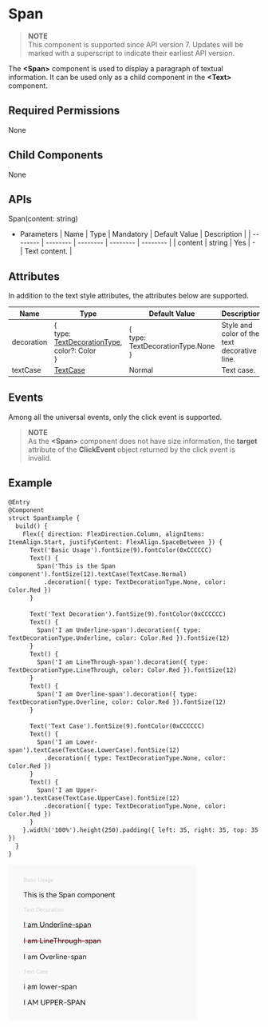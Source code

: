 # Span


> **NOTE**<br>
> This component is supported since API version 7. Updates will be marked with a superscript to indicate their earliest API version.


The **&lt;Span&gt;** component is used to display a paragraph of textual information. It can be used only as a child component in the **&lt;Text&gt;** component.


## Required Permissions

None


## Child Components

None


## APIs

Span(content: string)

- Parameters
  | Name | Type | Mandatory | Default Value | Description |
  | -------- | -------- | -------- | -------- | -------- |
  | content | string | Yes | - | Text content. |


## Attributes

In addition to the text style attributes, the attributes below are supported.

| Name | Type | Default Value | Description |
| -------- | -------- | -------- | -------- |
| decoration | {<br/>type: [TextDecorationType](ts-appendix-enums.md#textdecorationtype-enums),<br/>color?: Color<br/>} | {<br/>type: TextDecorationType.None<br/>} | Style and color of the text decorative line. |
| textCase | [TextCase](ts-appendix-enums.md#textcase-enums) | Normal | Text case. |


## Events

Among all the universal events, only the click event is supported.

> **NOTE**<br>
> As the **&lt;Span&gt;** component does not have size information, the **target** attribute of the **ClickEvent** object returned by the click event is invalid.


## Example


```
@Entry
@Component
struct SpanExample {
  build() {
    Flex({ direction: FlexDirection.Column, alignItems: ItemAlign.Start, justifyContent: FlexAlign.SpaceBetween }) {
      Text('Basic Usage').fontSize(9).fontColor(0xCCCCCC)
      Text() {
        Span('This is the Span component').fontSize(12).textCase(TextCase.Normal)
          .decoration({ type: TextDecorationType.None, color: Color.Red })
      }

      Text('Text Decoration').fontSize(9).fontColor(0xCCCCCC)
      Text() {
        Span('I am Underline-span').decoration({ type: TextDecorationType.Underline, color: Color.Red }).fontSize(12)
      }
      Text() {
        Span('I am LineThrough-span').decoration({ type: TextDecorationType.LineThrough, color: Color.Red }).fontSize(12)
      }
      Text() {
        Span('I am Overline-span').decoration({ type: TextDecorationType.Overline, color: Color.Red }).fontSize(12)
      }

      Text('Text Case').fontSize(9).fontColor(0xCCCCCC)
      Text() {
        Span('I am Lower-span').textCase(TextCase.LowerCase).fontSize(12)
          .decoration({ type: TextDecorationType.None, color: Color.Red })
      }
      Text() {
        Span('I am Upper-span').textCase(TextCase.UpperCase).fontSize(12)
          .decoration({ type: TextDecorationType.None, color: Color.Red })
      }
    }.width('100%').height(250).padding({ left: 35, right: 35, top: 35 })
  }
}
```

![en-us_image_0000001257138363](figures/en-us_image_0000001257138363.gif)
